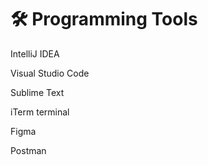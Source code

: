 # 🛠️ Programming Tools

IntelliJ IDEA

Visual Studio Code

Sublime Text

iTerm terminal

Figma

Postman

